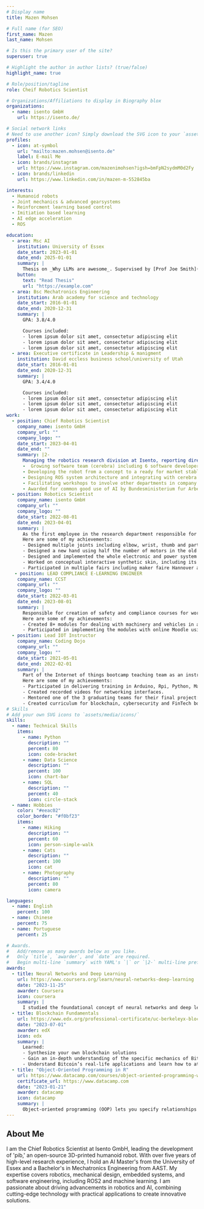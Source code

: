 ```yaml
---
# Display name
title: Mazen Mohsen

# Full name (for SEO)
first_name: Mazen
last_name: Mohsen

# Is this the primary user of the site?
superuser: true

# Highlight the author in author lists? (true/false)
highlight_name: true

# Role/position/tagline
role: Cheif Robotics Scientist

# Organizations/Affiliations to display in Biography blox
organizations:
  - name: isento GmbH
    url: https://isento.de/

# Social network links
# Need to use another icon? Simply download the SVG icon to your `assets/media/icons/` folder.
profiles:
  - icon: at-symbol
    url: "mailto:mazen.mohsen@isento.de"
    label: E-mail Me
  - icon: brands/instagram
    url: https://www.instagram.com/mazenimohsen?igsh=bmFpN2sydmM0d2Fy
  - icon: brands/linkedin
    url: https://www.linkedin.com/in/mazen-m-552845ba

interests:
  - Humanoid robots
  - Joint mechanics & advanced gearsystems
  - Reinforcment learning based control
  - Imitiation based learning
  - AI edge acceleration
  - ROS

education:
  - area: Msc AI
    institution: University of Essex
    date_start: 2023-01-01
    date_end: 2025-01-01
    summary: |
      Thesis on _Why LLMs are awesome_. Supervised by [Prof Joe Smith](https://example.com). Presented papers at 5 IEEE conferences with the contributions being published in 2 Springer journals.
    button:
      text: "Read Thesis"
      url: "https://example.com"
  - area: Bsc Mechatronics Engineering
    institution: Arab academy for science and technology
    date_start: 2016-01-01
    date_end: 2020-12-31
    summary: |
      GPA: 3.8/4.0

      Courses included:
      - lorem ipsum dolor sit amet, consectetur adipiscing elit
      - lorem ipsum dolor sit amet, consectetur adipiscing elit
      - lorem ipsum dolor sit amet, consectetur adipiscing elit
  - area: Executive certificate in Leadership & manigment
    institution: David eccless business school/university of Utah
    date_start: 2016-01-01
    date_end: 2020-12-31
    summary: |
      GPA: 3.4/4.0

      Courses included:
      - lorem ipsum dolor sit amet, consectetur adipiscing elit
      - lorem ipsum dolor sit amet, consectetur adipiscing elit
      - lorem ipsum dolor sit amet, consectetur adipiscing elit
work:
  - position: Chief Robotics Scientist
    company_name: isento GmbH
    company_url: ""
    company_logo: ""
    date_start: 2023-04-01
    date_end: ""
    summary: |2-
      Managing the robotics research division at Isento, reporting directly to CEO:
      -  Growing software team (cerebra) including 6 software developers to create a web application for interacting with the robot in addition to mentoring multiple interns
      - Developing the robot from a concept to a ready for market stable version
      - Designing ROS system architecture and integrating with cerebra application with CEO
      - Facilitating workshops to involve other departments in company in devolopment and decision making
      - Awarded for common good use of AI by Bundesministerium fur Arbeit in Berlin
  - position: Robotics Scientist
    company_name: isento GmbH
    company_url: ""
    company_logo: ""
    date_start: 2022-08-01
    date_end: 2023-04-01
    summary: |
      As the first employee in the research department responsible for developing the first affordable humanoid robot; PIB, I had to create a solid base for the project to build upon
      Here are some of my achievements:
      - Designed multiple joints including elbow, wrist, thumb and partially neck.
      - Designed a new hand using half the number of motors in the old design thus reducing cost and power.
      - Designed and implemented the whole electronic and power system of the robot.
      - Worked on conceptual interactive synthetic skin, including its physical design, electronic chips and code for interfacing.
      - Participated in multiple fairs including maker faire Hannover and Dedacta
   - position: LEAD COMPLIANCE E-LEARNING ENGINEER
    company_name: CCST
    company_url: ""
    company_logo: ""
    date_start: 2022-03-01
    date_end: 2023-08-01
    summary: |
      Responsible for creation of safety and compliance courses for workers and personnel in factories
      Here are some of my achievements:
      - Created 8+ modules for dealing with machinery and vehicles in a safe way.
      - Participated in implementing the modules with online Moodle using AWS.
  - position: Lead IOT Instructor
    company_name: Coding Dojo
    company_url: ""
    company_logo: ""
    date_start: 2021-05-01
    date_end: 2022-02-01
    summary: |
      Part of the Internet of things bootcamp teaching team as an instructor.
      Here are some of my achievements:
      - Participated in delivering training in Arduino, Rpi, Python, Machine learning and AWS.
      - Created recorded videos for networking interfaces.
      - Mentored one of the 3 graduating teams for their final project: a smart city.
      - Created curriculum for blockchain, cybersecurity and FinTech bootcamps.
# Skills
# Add your own SVG icons to `assets/media/icons/`
skills:
  - name: Technical Skills
    items:
      - name: Python
        description: ""
        percent: 80
        icon: code-bracket
      - name: Data Science
        description: ""
        percent: 100
        icon: chart-bar
      - name: SQL
        description: ""
        percent: 40
        icon: circle-stack
  - name: Hobbies
    color: "#eeac02"
    color_border: "#f0bf23"
    items:
      - name: Hiking
        description: ""
        percent: 60
        icon: person-simple-walk
      - name: Cats
        description: ""
        percent: 100
        icon: cat
      - name: Photography
        description: ""
        percent: 80
        icon: camera

languages:
  - name: English
    percent: 100
  - name: Chinese
    percent: 75
  - name: Portuguese
    percent: 25

# Awards.
#   Add/remove as many awards below as you like.
#   Only `title`, `awarder`, and `date` are required.
#   Begin multi-line `summary` with YAML's `|` or `|2-` multi-line prefix and indent 2 spaces below.
awards:
  - title: Neural Networks and Deep Learning
    url: https://www.coursera.org/learn/neural-networks-deep-learning
    date: "2023-11-25"
    awarder: Coursera
    icon: coursera
    summary: |
      I studied the foundational concept of neural networks and deep learning. By the end, I was familiar with the significant technological trends driving the rise of deep learning; build, train, and apply fully connected deep neural networks; implement efficient (vectorized) neural networks; identify key parameters in a neural network’s architecture; and apply deep learning to your own applications.
  - title: Blockchain Fundamentals
    url: https://www.edx.org/professional-certificate/uc-berkeleyx-blockchain-fundamentals
    date: "2023-07-01"
    awarder: edX
    icon: edx
    summary: |
      Learned:
      - Synthesize your own blockchain solutions
      - Gain an in-depth understanding of the specific mechanics of Bitcoin
      - Understand Bitcoin’s real-life applications and learn how to attack and destroy Bitcoin, Ethereum, smart contracts and Dapps, and alternatives to Bitcoin’s Proof-of-Work consensus algorithm
  - title: "Object-Oriented Programming in R"
    url: https://www.datacamp.com/courses/object-oriented-programming-with-s3-and-r6-in-r
    certificate_url: https://www.datacamp.com
    date: "2023-01-21"
    awarder: datacamp
    icon: datacamp
    summary: |
      Object-oriented programming (OOP) lets you specify relationships between functions and the objects that they can act on, helping you manage complexity in your code. This is an intermediate level course, providing an introduction to OOP, using the S3 and R6 systems. S3 is a great day-to-day R programming tool that simplifies some of the functions that you write. R6 is especially useful for industry-specific analyses, working with web APIs, and building GUIs.
---
```


## About Me

I am the Chief Robotics Scientist at Isento GmbH, leading the development of 'pib,' an open-source 3D-printed humanoid robot. With over five years of high-level research experience, I hold an AI Master's from the University of Essex and a Bachelor's in Mechatronics Engineering from AAST. My expertise covers robotics, mechanical design, embedded systems, and software engineering, including ROS2 and machine learning. I am passionate about driving advancements in robotics and AI, combining cutting-edge technology with practical applications to create innovative solutions.
